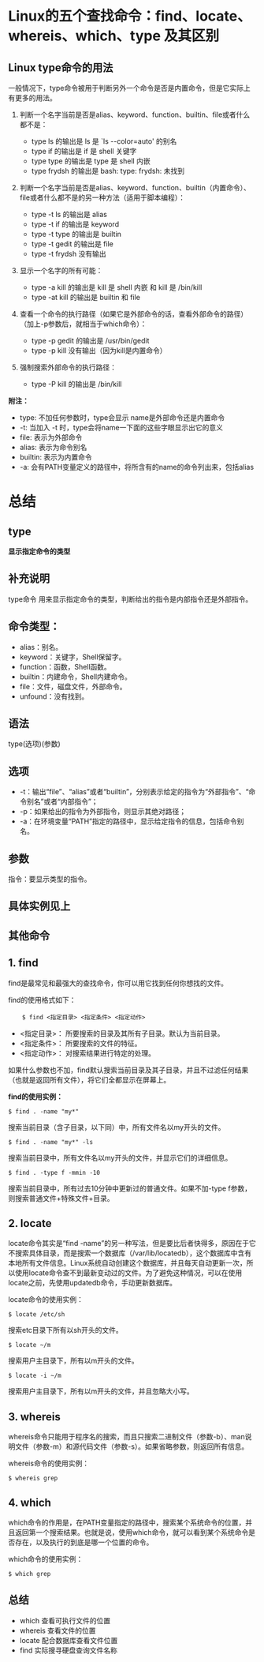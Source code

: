 # Linux的五个查找命令：find、locate、whereis、which、type 及其区别

## Linux type命令的用法

一般情况下，type命令被用于判断另外一个命令是否是内置命令，但是它实际上有更多的用法。

1. 判断一个名字当前是否是alias、keyword、function、builtin、file或者什么都不是：

    - type ls 的输出是 ls 是 `ls --color=auto' 的别名
    - type if 的输出是 if 是 shell 关键字  
    - type type 的输出是 type 是 shell 内嵌  
    - type frydsh 的输出是 bash: type: frydsh: 未找到

2. 判断一个名字当前是否是alias、keyword、function、builtin（内置命令）、file或者什么都不是的另一种方法（适用于脚本编程）：  

    - type -t ls 的输出是 alias  
    - type -t if 的输出是 keyword  
    - type -t type 的输出是 builtin  
    - type -t gedit 的输出是 file  
    - type -t frydsh 没有输出

3. 显示一个名字的所有可能：

    - type -a kill 的输出是 kill 是 shell 内嵌 和 kill 是 /bin/kill  
    - type -at kill 的输出是 builtin 和 file

4. 查看一个命令的执行路径（如果它是外部命令的话，查看外部命令的路径）（加上-p参数后，就相当于which命令）：

    - type -p gedit 的输出是 /usr/bin/gedit
    - type -p kill 没有输出（因为kill是内置命令）

5. 强制搜索外部命令的执行路径：

    - type -P kill 的输出是 /bin/kill  

**附注：**

- type: 不加任何参数时，type会显示 name是外部命令还是内置命令
- -t: 当加入 -t 时，type会将name一下面的这些字眼显示出它的意义
- file: 表示为外部命令
- alias: 表示为命令别名
- builtin: 表示为内置命令
- -a: 会有PATH变量定义的路径中，将所含有的name的命令列出来，包括alias

# **总结**

## type
**显示指定命令的类型**

## 补充说明

type命令 用来显示指定命令的类型，判断给出的指令是内部指令还是外部指令。

## 命令类型：

- alias：别名。
- keyword：关键字，Shell保留字。
- function：函数，Shell函数。
- builtin：内建命令，Shell内建命令。
- file：文件，磁盘文件，外部命令。
- unfound：没有找到。

## 语法

type(选项)(参数)

## 选项

- -t：输出“file”、“alias”或者“builtin”，分别表示给定的指令为“外部指令”、“命令别名”或者“内部指令”；
- -p：如果给出的指令为外部指令，则显示其绝对路径；
- -a：在环境变量“PATH”指定的路径中，显示给定指令的信息，包括命令别名。

## 参数

指令：要显示类型的指令。

## 具体实例见上

## 其他命令

## 1. find

find是最常见和最强大的查找命令，你可以用它找到任何你想找的文件。  

find的使用格式如下：

　　`$ find <指定目录> <指定条件> <指定动作>`  

- <指定目录>： 所要搜索的目录及其所有子目录。默认为当前目录。
- <指定条件>： 所要搜索的文件的特征。
- <指定动作>： 对搜索结果进行特定的处理。
 
如果什么参数也不加，find默认搜索当前目录及其子目录，并且不过滤任何结果（也就是返回所有文件），将它们全都显示在屏幕上。

**find的使用实例：**

    $ find . -name "my*"

搜索当前目录（含子目录，以下同）中，所有文件名以my开头的文件。

    $ find . -name "my*" -ls

搜索当前目录中，所有文件名以my开头的文件，并显示它们的详细信息。

    $ find . -type f -mmin -10

搜索当前目录中，所有过去10分钟中更新过的普通文件。如果不加-type f参数，则搜索普通文件+特殊文件+目录。

 

## 2. locate

locate命令其实是“find -name”的另一种写法，但是要比后者快得多，原因在于它不搜索具体目录，而是搜索一个数据库（/var/lib/locatedb），这个数据库中含有本地所有文件信息。Linux系统自动创建这个数据库，并且每天自动更新一次，所以使用locate命令查不到最新变动过的文件。为了避免这种情况，可以在使用locate之前，先使用updatedb命令，手动更新数据库。

locate命令的使用实例：

    $ locate /etc/sh

搜索etc目录下所有以sh开头的文件。

    $ locate ~/m

搜索用户主目录下，所有以m开头的文件。

    $ locate -i ~/m

搜索用户主目录下，所有以m开头的文件，并且忽略大小写。

## 3. whereis

whereis命令只能用于程序名的搜索，而且只搜索二进制文件（参数-b）、man说明文件（参数-m）和源代码文件（参数-s）。如果省略参数，则返回所有信息。

whereis命令的使用实例：

    $ whereis grep

## 4. which

which命令的作用是，在PATH变量指定的路径中，搜索某个系统命令的位置，并且返回第一个搜索结果。也就是说，使用which命令，就可以看到某个系统命令是否存在，以及执行的到底是哪一个位置的命令。

which命令的使用实例：

    $ which grep

## 总结

- which      查看可执行文件的位置 
- whereis    查看文件的位置 
- locate     配合数据库查看文件位置 
- find       实际搜寻硬盘查询文件名称